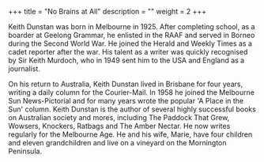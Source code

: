 +++
title = "No Brains at All"
description = ""
weight = 2
+++


Keith Dunstan was born in Melbourne in 1925. After completing school, as a boarder at Geelong Grammar, he enlisted in the RAAF and served in Borneo during the Second World War. He joined the Herald and Weekly Times as a cadet reporter after the war. His talent as a writer was quickly recognised by Sir Keith Murdoch, who in 1949 sent him to the USA and England as a journalist. 

On his return to Australia, Keith Dunstan lived in Brisbane for four years, writing a daily column for the Courier-Mail. In 1958 he joined the Melbourne Sun News-Pictorial and for many years wrote the popular 'A Place in the Sun' column. Keith Dunstan is the author of several highly successful books on Australian society and mores, including The Paddock That Grew, Wowsers, Knockers, Ratbags and The Amber Nectar. He now writes regularly for the Melbourne Age. He and his wife, Marie, have four children and eleven grandchildren and live on a vineyard on the Mornington Peninsula.

